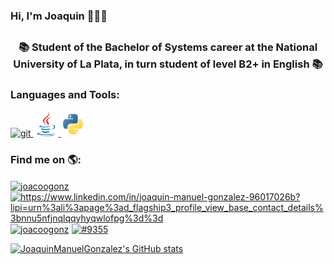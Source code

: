 ### Hi, I'm Joaquin 👋🧑‍💻

## <h3 align="center">📚 Student of the Bachelor of Systems career at the National University of La Plata, in turn student of level B2+ in English 📚</h3>

<h3 align="left">Languages and Tools:</h3>
<p align="left"> <a href="https://git-scm.com/" target="_blank" rel="noreferrer"> <img src="https://www.vectorlogo.zone/logos/git-scm/git-scm-icon.svg" alt="git" width="40" height="40"/> </a> <a href="https://www.java.com" target="_blank" rel="noreferrer"> <img src="https://raw.githubusercontent.com/devicons/devicon/master/icons/java/java-original.svg" alt="java" width="40" height="40"/> </a> <a href="https://www.python.org" target="_blank" rel="noreferrer"> <img src="https://raw.githubusercontent.com/devicons/devicon/master/icons/python/python-original.svg" alt="python" width="40" height="40"/> </a> </p>

<h3 align="left">Find me on 🌎:</h3>
<p align="left">
<a href="https://twitter.com/joacoogonz" target="blank"><img align="center" src="https://raw.githubusercontent.com/rahuldkjain/github-profile-readme-generator/master/src/images/icons/Social/twitter.svg" alt="joacoogonz" height="30" width="40" /></a>
<a href="https://linkedin.com/in/https://www.linkedin.com/in/joaquin-manuel-gonzalez-96017026b?lipi=urn%3ali%3apage%3ad_flagship3_profile_view_base_contact_details%3bnnu5nfjnqlqqyhyqwlofpg%3d%3d" target="blank"><img align="center" src="https://raw.githubusercontent.com/rahuldkjain/github-profile-readme-generator/master/src/images/icons/Social/linked-in-alt.svg" alt="https://www.linkedin.com/in/joaquin-manuel-gonzalez-96017026b?lipi=urn%3ali%3apage%3ad_flagship3_profile_view_base_contact_details%3bnnu5nfjnqlqqyhyqwlofpg%3d%3d" height="30" width="40" /></a>
<a href="https://instagram.com/joacoogonz" target="blank"><img align="center" src="https://raw.githubusercontent.com/rahuldkjain/github-profile-readme-generator/master/src/images/icons/Social/instagram.svg" alt="joacoogonz" height="30" width="40" /></a>
<a href="https://discord.gg/#9355" target="blank"><img align="center" src="https://raw.githubusercontent.com/rahuldkjain/github-profile-readme-generator/master/src/images/icons/Social/discord.svg" alt="#9355" height="30" width="40" /></a>
</p>

[![JoaquinManuelGonzalez's GitHub stats](https://github-readme-stats.vercel.app/api?username=JoaquinManuelGonzalez)](https://github.com/anuraghazra/github-readme-stats)

